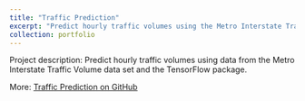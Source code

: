 ```yaml
---
title: "Traffic Prediction"
excerpt: "Predict hourly traffic volumes using the Metro Interstate Traffic Volume data set and the TensorFlow package"
collection: portfolio
---
```


Project description: Predict hourly traffic volumes using data from the Metro Interstate Traffic Volume data set and the TensorFlow package.

More: [Traffic Prediction on GitHub](https://github.com/raufmirzayee/Traffic-Prediction.git)
